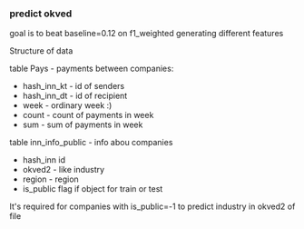 ### predict okved

goal is to beat baseline=0.12 on f1_weighted generating different features

Structure of data

table Pays - payments between companies:
* hash_inn_kt	- id of senders
* hash_inn_dt	- id of recipient
* week - ordinary week :)
* count -	count of payments in week
* sum -	sum of payments in week

table inn_info_public - info abou companies
* hash_inn	id
* okved2	- like industry
* region -	region 
* is_public	flag if object for train or test

It's required for companies with is_public=-1 to predict industry in okved2 of file
